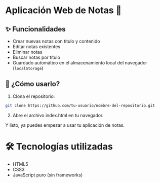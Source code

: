 # Aplicación Web de Notas 📝

## ✨ Funcionalidades

- Crear nuevas notas con título y contenido
- Editar notas existentes
- Eliminar notas
- Buscar notas por título
- Guardado automático en el almacenamiento local del navegador (`localStorage`)

## 🚀 ¿Cómo usarlo?

1. Clona el repositorio:

```bash
git clone https://github.com/tu-usuario/nombre-del-repositorio.git
```

2. Abre el archivo index.html en tu navegador.

Y listo, ya puedes empezar a usar tu aplicación de notas.

# 🛠️ Tecnologías utilizadas
- HTML5
- CSS3
- JavaScript puro (sin frameworks)
